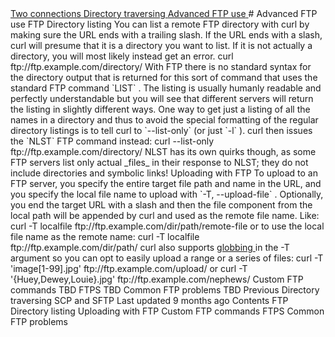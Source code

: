 <a href="../version.html" class="navButton-94f2579c--pageItemWithChildrenNested-2c5d8183--navButtonClickable-161b88ca">
</a>
<a href="../persist.html" class="navButton-94f2579c--pageItemWithChildrenNested-2c5d8183--navButtonClickable-161b88ca">
</a>
<a href="../returns.html" class="navButton-94f2579c--pageItemWithChildrenNested-2c5d8183--navButtonClickable-161b88ca">
</a>
<a href="twoconnections.html" class="navButton-94f2579c--pageItemWithChildrenNested-2c5d8183--navButtonClickable-161b88ca">
<span class="text-4505230f--UIH300-2063425d--textContentFamily-49a318e1--navButtonLabel-14a4968f">Two connections</span>
</a>
<a href="traversedir.html" class="navButton-94f2579c--pageItemWithChildrenNested-2c5d8183--navButtonClickable-161b88ca">
<span class="text-4505230f--UIH300-2063425d--textContentFamily-49a318e1--navButtonLabel-14a4968f">Directory traversing</span>
</a>
<a href="advanced.html" class="navButton-94f2579c--pageItemWithChildrenNested-2c5d8183--navButtonClickable-161b88ca--navButtonOpened-6a88552e">
<span class="text-4505230f--UIH300-2063425d--textContentFamily-49a318e1--navButtonLabel-14a4968f">Advanced FTP use</span>
</a>
<a href="../scpsftp.html" class="navButton-94f2579c--pageItemWithChildrenNested-2c5d8183--navButtonClickable-161b88ca">
</a>
<a href="../reademail.html" class="navButton-94f2579c--pageItemWithChildrenNested-2c5d8183--navButtonClickable-161b88ca">
</a>
<a href="../smtp.html" class="navButton-94f2579c--pageItemWithChildrenNested-2c5d8183--navButtonClickable-161b88ca">
</a>
<a href="../mqtt.html" class="navButton-94f2579c--pageItemWithChildrenNested-2c5d8183--navButtonClickable-161b88ca">
</a># <span class="text-4505230f--DisplayH900-bfb998fa--textContentFamily-49a318e1">Advanced FTP use</span>
<span class="text-4505230f--UIH300-2063425d--textUIFamily-5ebd8e40--text-8ee2c8b2">
</span>
<span class="text-4505230f--UIH300-2063425d--textUIFamily-5ebd8e40--text-8ee2c8b2">
</span>
<span class="text-4505230f--HeadingH700-04e1a2a3--textContentFamily-49a318e1">
<span data-key="292c3d0ccd99457fa0ae0efc675fb4cb">
<span data-offset-key="292c3d0ccd99457fa0ae0efc675fb4cb:0">FTP Directory listing</span>
</span>
</span>
<span class="text-4505230f--TextH400-3033861f--textContentFamily-49a318e1">
<span data-key="0517f91b828045879cccf61475bead27">
<span data-offset-key="0517f91b828045879cccf61475bead27:0">You can list a remote FTP directory with curl by making sure the URL ends with a trailing slash. If the URL ends with a slash, curl will presume that it is a directory you want to list. If it is not actually a directory, you will most likely instead get an error.</span>
</span>
</span> curl ftp://ftp.example.com/directory/<span class="text-4505230f--TextH400-3033861f--textContentFamily-49a318e1">
<span data-key="cab63d622d1a4592ad0393a2541e8aad">
<span data-offset-key="cab63d622d1a4592ad0393a2541e8aad:0">With FTP there is no standard syntax for the directory output that is returned for this sort of command that uses the standard FTP command </span>
<span data-offset-key="cab63d622d1a4592ad0393a2541e8aad:1">`LIST`</span>
<span data-offset-key="cab63d622d1a4592ad0393a2541e8aad:2">. The listing is usually humanly readable and perfectly understandable but you will see that different servers will return the listing in slightly different ways.</span>
</span>
</span>
<span class="text-4505230f--TextH400-3033861f--textContentFamily-49a318e1">
<span data-key="19d1c18bcf584fcea42c8be6c4114621">
<span data-offset-key="19d1c18bcf584fcea42c8be6c4114621:0">One way to get just a listing of all the names in a directory and thus to avoid the special formatting of the regular directory listings is to tell curl to </span>
<span data-offset-key="19d1c18bcf584fcea42c8be6c4114621:1">`--list-only`</span>
<span data-offset-key="19d1c18bcf584fcea42c8be6c4114621:2"> (or just </span>
<span data-offset-key="19d1c18bcf584fcea42c8be6c4114621:3">`-l`</span>
<span data-offset-key="19d1c18bcf584fcea42c8be6c4114621:4">). curl then issues the </span>
<span data-offset-key="19d1c18bcf584fcea42c8be6c4114621:5">`NLST`</span>
<span data-offset-key="19d1c18bcf584fcea42c8be6c4114621:6"> FTP command instead:</span>
</span>
</span> curl --list-only ftp://ftp.example.com/directory/<span class="text-4505230f--TextH400-3033861f--textContentFamily-49a318e1">
<span data-key="4adbf011bfeb42b9a5abd49ee8d5db7f">
<span data-offset-key="4adbf011bfeb42b9a5abd49ee8d5db7f:0">NLST has its own quirks though, as some FTP servers list only actual </span>
<span data-offset-key="4adbf011bfeb42b9a5abd49ee8d5db7f:1">_files_</span>
<span data-offset-key="4adbf011bfeb42b9a5abd49ee8d5db7f:2"> in their response to NLST; they do not include directories and symbolic links!</span>
</span>
</span>
<span class="text-4505230f--HeadingH700-04e1a2a3--textContentFamily-49a318e1">
<span data-key="eec192d67d074ddbac6d5c9408ea52de">
<span data-offset-key="eec192d67d074ddbac6d5c9408ea52de:0">Uploading with FTP</span>
</span>
</span>
<span class="text-4505230f--TextH400-3033861f--textContentFamily-49a318e1">
<span data-key="5e55153c80ed434292487842e005a1d6">
<span data-offset-key="5e55153c80ed434292487842e005a1d6:0">To upload to an FTP server, you specify the entire target file path and name in the URL, and you specify the local file name to upload with </span>
<span data-offset-key="5e55153c80ed434292487842e005a1d6:1">`-T, --upload-file`</span>
<span data-offset-key="5e55153c80ed434292487842e005a1d6:2">. Optionally, you end the target URL with a slash and then the file component from the local path will be appended by curl and used as the remote file name.</span>
</span>
</span>
<span class="text-4505230f--TextH400-3033861f--textContentFamily-49a318e1">
<span data-key="85aae679a77a44ccaba4e2f799ab5a89">
<span data-offset-key="85aae679a77a44ccaba4e2f799ab5a89:0">Like:</span>
</span>
</span> curl -T localfile ftp://ftp.example.com/dir/path/remote-file<span class="text-4505230f--TextH400-3033861f--textContentFamily-49a318e1">
<span data-key="8cbf670d71d54119844db83ed968a1ca">
<span data-offset-key="8cbf670d71d54119844db83ed968a1ca:0">or to use the local file name as the remote name:</span>
</span>
</span> curl -T localfile ftp://ftp.example.com/dir/path/<span class="text-4505230f--TextH400-3033861f--textContentFamily-49a318e1">
<span data-key="0d987da9d9a94c27825acf4e7b51d6dd">
<span data-offset-key="0d987da9d9a94c27825acf4e7b51d6dd:0">curl also supports </span>
</span>
<a href="../../cmdline/globbing.html" class="link-a079aa82--primary-53a25e66--link-faf6c434">
<span data-key="b0d587b02d954ff4847015a940b2a084">
<span data-offset-key="b0d587b02d954ff4847015a940b2a084:0">globbing</span>
</span>
</a>
<span data-key="8de57b3a70a94bc7b1103e0a0531a45f">
<span data-offset-key="8de57b3a70a94bc7b1103e0a0531a45f:0"> in the -T argument so you can opt to easily upload a range or a series of files:</span>
</span>
</span> curl -T 'image[1-99].jpg' ftp://ftp.example.com/upload/<span class="text-4505230f--TextH400-3033861f--textContentFamily-49a318e1">
<span data-key="3e9feeb0e32248d7bdf3f81721dd1e59">
<span data-offset-key="3e9feeb0e32248d7bdf3f81721dd1e59:0">or</span>
</span>
</span> curl -T '{Huey,Dewey,Louie}.jpg' ftp://ftp.example.com/nephews/<span class="text-4505230f--HeadingH700-04e1a2a3--textContentFamily-49a318e1">
<span data-key="26e8c122e6034c479b6701d97caf8845">
<span data-offset-key="26e8c122e6034c479b6701d97caf8845:0">Custom FTP commands</span>
</span>
</span>
<span class="text-4505230f--TextH400-3033861f--textContentFamily-49a318e1">
<span data-key="ae2972b280784744bc47b23d806480ca">
<span data-offset-key="ae2972b280784744bc47b23d806480ca:0">TBD</span>
</span>
</span>
<span class="text-4505230f--HeadingH700-04e1a2a3--textContentFamily-49a318e1">
<span data-key="a4ee097c80d24e7d943af0d88e1de744">
<span data-offset-key="a4ee097c80d24e7d943af0d88e1de744:0">FTPS</span>
</span>
</span>
<span class="text-4505230f--TextH400-3033861f--textContentFamily-49a318e1">
<span data-key="68244f48f1304b2d8878a12d3a5af7a3">
<span data-offset-key="68244f48f1304b2d8878a12d3a5af7a3:0">TBD</span>
</span>
</span>
<span class="text-4505230f--HeadingH700-04e1a2a3--textContentFamily-49a318e1">
<span data-key="f0186b14b22e49d0a4589c176fbb92f8">
<span data-offset-key="f0186b14b22e49d0a4589c176fbb92f8:0">Common FTP problems</span>
</span>
</span>
<span class="text-4505230f--TextH400-3033861f--textContentFamily-49a318e1">
<span data-key="0469eeca194e4d089d1e15bf8912f5fb">
<span data-offset-key="0469eeca194e4d089d1e15bf8912f5fb:0">TBD</span>
</span>
</span>
<a href="traversedir.html" class="reset-3c756112--card-6570f064--whiteCard-fff091a4--cardPrevious-56a5e674">
</a>
<span class="text-4505230f--TextH200-a3425406--textContentFamily-49a318e1">Previous</span>
<span class="text-4505230f--UIH400-4e41e82a--textContentFamily-49a318e1">Directory traversing</span>
<a href="../scpsftp.html" class="reset-3c756112--card-6570f064--whiteCard-fff091a4--cardNext-19241c42">
</a>
<span class="text-4505230f--UIH400-4e41e82a--textContentFamily-49a318e1">SCP and SFTP</span>
<span class="text-4505230f--TextH200-a3425406--textContentFamily-49a318e1">Last updated 9 months ago</span>
<span class="text-4505230f--InfoH100-1e92e1d1--textContentFamily-49a318e1">Contents</span>
<a href="advanced.html#ftp-directory-listing" class="reset-3c756112--menuItem-aa02f6ec--menuItemLight-757d5235--menuItemInline-173bdf97--pageTocItem-f4427024">
</a>
<span class="text-4505230f--UIH300-2063425d--textContentFamily-49a318e1">
<span class="text-4505230f--UIH200-50ead35f--textContentFamily-49a318e1">FTP Directory listing</span>
</span>
<a href="advanced.html#uploading-with-ftp" class="reset-3c756112--menuItem-aa02f6ec--menuItemLight-757d5235--menuItemInline-173bdf97--pageTocItem-f4427024">
</a>
<span class="text-4505230f--UIH300-2063425d--textContentFamily-49a318e1">
<span class="text-4505230f--UIH200-50ead35f--textContentFamily-49a318e1">Uploading with FTP</span>
</span>
<a href="advanced.html#custom-ftp-commands" class="reset-3c756112--menuItem-aa02f6ec--menuItemLight-757d5235--menuItemInline-173bdf97--pageTocItem-f4427024">
</a>
<span class="text-4505230f--UIH300-2063425d--textContentFamily-49a318e1">
<span class="text-4505230f--UIH200-50ead35f--textContentFamily-49a318e1">Custom FTP commands</span>
</span>
<a href="advanced.html#ftps" class="reset-3c756112--menuItem-aa02f6ec--menuItemLight-757d5235--menuItemInline-173bdf97--pageTocItem-f4427024">
</a>
<span class="text-4505230f--UIH300-2063425d--textContentFamily-49a318e1">
<span class="text-4505230f--UIH200-50ead35f--textContentFamily-49a318e1">FTPS</span>
</span>
<a href="advanced.html#common-ftp-problems" class="reset-3c756112--menuItem-aa02f6ec--menuItemLight-757d5235--menuItemInline-173bdf97--pageTocItem-f4427024">
</a>
<span class="text-4505230f--UIH300-2063425d--textContentFamily-49a318e1">
<span class="text-4505230f--UIH200-50ead35f--textContentFamily-49a318e1">Common FTP problems</span>
</span>
